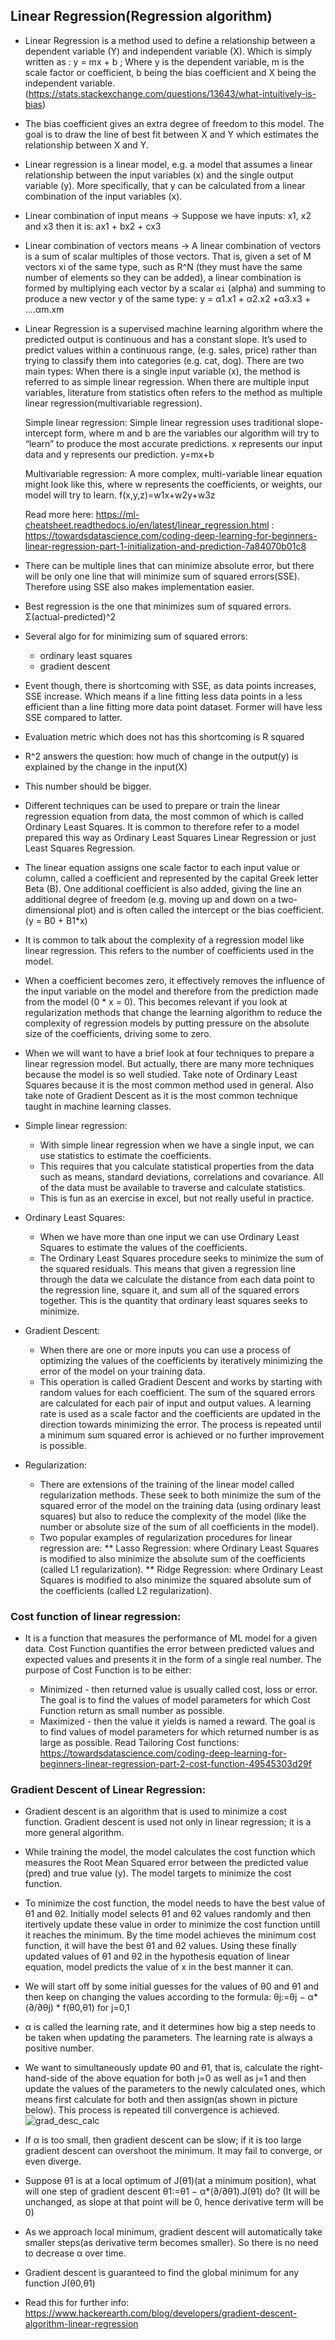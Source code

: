 ## Linear Regression(Regression algorithm)

* Linear Regression is a method used to define a relationship between a dependent variable (Y) and independent variable (X). Which is simply written as : y = mx + b ; Where y is the dependent variable, m is the scale factor or coefficient, b being the bias coefficient and X being the independent variable.(https://stats.stackexchange.com/questions/13643/what-intuitively-is-bias)

* The bias coefficient gives an extra degree of freedom to this model. The goal is to draw the line of best fit between X and Y which estimates the relationship between X and Y.

* Linear regression is a linear model, e.g. a model that assumes a linear relationship between the input variables (x) and the single output variable (y). More specifically, that y can be calculated from a linear combination of the input variables (x).

* Linear combination of input means -> Suppose we have inputs: x1, x2 and x3 then it is: ax1 + bx2 + cx3

* Linear combination of vectors means ->  A linear combination of vectors is a sum of scalar multiples of those vectors. That is, given a set of M vectors xi of the same type, such as R^N (they must have the same number of elements so they can be added), a linear combination is formed by multiplying each vector by a scalar `αi` (alpha) and summing to produce a new vector y of the same type:   y = α1.x1 + α2.x2 +α3.x3 + ....αm.xm 

* Linear Regression is a supervised machine learning algorithm where the predicted output is continuous and has a constant slope. It’s used to predict values within a continuous range, (e.g. sales, price) rather than trying to classify them into categories (e.g. cat, dog). There are two main types: When there is a single input variable (x), the method is referred to as simple linear regression. When there are multiple input variables, literature from statistics often refers to the method as multiple linear regression(multivariable regression).
	
	Simple linear regression: Simple linear regression uses traditional slope-intercept form, where m and b are the variables our algorithm will try to “learn” to produce the most accurate predictions. x represents our input data and y represents our prediction.   y=mx+b

	Multivariable regression: A more complex, multi-variable linear equation might look like this, where w represents the coefficients, or weights, our model will try to learn. f(x,y,z)=w1x+w2y+w3z

	Read more here: https://ml-cheatsheet.readthedocs.io/en/latest/linear_regression.html
				  : https://towardsdatascience.com/coding-deep-learning-for-beginners-linear-regression-part-1-initialization-and-prediction-7a84070b01c8

- There can be multiple lines that can minimize absolute error, but there will be only one line that will minimize sum of squared errors(SSE). Therefore using SSE also makes implementation easier.
- Best regression is the one that minimizes sum of squared errors. Σ(actual-predicted)^2
- Several algo for for minimizing sum of squared errors:
	* ordinary least squares
	* gradient descent
- Event though, there is shortcoming with SSE, as data points increases, SSE increase. Which means if a line fitting less data points in a less efficient than a line fitting more data point dataset. Former will have less SSE compared to latter.
- Evaluation metric which does not has this shortcoming is R squared
- R^2 answers the question: how much of change in the output(y) is explained by the change in the input(X)
- This number should be bigger.

- Different techniques can be used to prepare or train the linear regression equation from data, the most common of which is called Ordinary Least Squares. It is common to therefore refer to a model prepared this way as Ordinary Least Squares Linear Regression or just Least Squares Regression.
- The linear equation assigns one scale factor to each input value or column, called a coefficient and represented by the capital Greek letter Beta (B). One additional coefficient is also added, giving the line an additional degree of freedom (e.g. moving up and down on a two-dimensional plot) and is often called the intercept or the bias coefficient.(y = B0 + B1*x)
- It is common to talk about the complexity of a regression model like linear regression. This refers to the number of coefficients used in the model.
- When a coefficient becomes zero, it effectively removes the influence of the input variable on the model and therefore from the prediction made from the model (0 * x = 0). This becomes relevant if you look at regularization methods that change the learning algorithm to reduce the complexity of regression models by putting pressure on the absolute size of the coefficients, driving some to zero.
- When we will want to have a brief look at four techniques to prepare a linear regression model. But actually, there are many more techniques because the model is so well studied. Take note of Ordinary Least Squares because it is the most common method used in general. Also take note of Gradient Descent as it is the most common technique taught in machine learning classes.
 - Simple linear regression:
 	* With simple linear regression when we have a single input, we can use statistics to estimate the coefficients.
 	* This requires that you calculate statistical properties from the data such as means, standard deviations, correlations and covariance. All of the data must be available to traverse and calculate statistics.
 	* This is fun as an exercise in excel, but not really useful in practice.

 - Ordinary Least Squares:
 	* When we have more than one input we can use Ordinary Least Squares to estimate the values of the coefficients.
 	* The Ordinary Least Squares procedure seeks to minimize the sum of the squared residuals. This means that given a regression line through the data we calculate the distance from each data point to the regression line, square it, and sum all of the squared errors together. This is the quantity that ordinary least squares seeks to minimize.
 - Gradient Descent:
 	* When there are one or more inputs you can use a process of optimizing the values of the coefficients by iteratively minimizing the error of the model on your training data.
 	* This operation is called Gradient Descent and works by starting with random values for each coefficient. The sum of the squared errors are calculated for each pair of input and output values. A learning rate is used as a scale factor and the coefficients are updated in the direction towards minimizing the error. The process is repeated until a minimum sum squared error is achieved or no further improvement is possible.
 - Regularization:
 	* There are extensions of the training of the linear model called regularization methods. These seek to both minimize the sum of the squared error of the model on the training data (using ordinary least squares) but also to reduce the complexity of the model (like the number or absolute size of the sum of all coefficients in the model).
 	* Two popular examples of regularization procedures for linear regression are:
    	** Lasso Regression: where Ordinary Least Squares is modified to also minimize the absolute sum of the coefficients (called L1 regularization).
    	** Ridge Regression: where Ordinary Least Squares is modified to also minimize the squared absolute sum of the coefficients (called L2 regularization).

### Cost function of linear regression:
- It is a function that measures the performance of ML model for a given data. Cost Function quantifies the error between predicted values and expected values and presents it in the form of a single real number.
The purpose of Cost Function is to be either:

    * Minimized - then returned value is usually called cost, loss or error. The goal is to find the values of model parameters for which Cost Function return as small number as possible.
    * Maximized - then the value it yields is named a reward. The goal is to find values of model parameters for which returned number is as large as possible.
Read Tailoring Cost functions: https://towardsdatascience.com/coding-deep-learning-for-beginners-linear-regression-part-2-cost-function-49545303d29f

### Gradient Descent of Linear Regression:
- Gradient descent is an algorithm that is used to minimize a cost function. Gradient descent is used not only in linear regression; it is a more general algorithm.
- While training the model, the model calculates the cost function which measures the Root Mean Squared error between the predicted value (pred) and true value (y). The model targets to minimize the cost function.
-  To minimize the cost function, the model needs to have the best value of θ1 and θ2. Initially model selects θ1 and θ2 values randomly and then itertively update these value in order to minimize the cost function untill it reaches the minimum. By the time model achieves the minimum cost function, it will have the best θ1 and θ2 values. Using these finally updated values of θ1 and θ2 in the hypothesis equation of linear equation, model predicts the value of x in the best manner it can.
- We will start off by some initial guesses for the values of θ0 and θ1 and then keep on changing the values according to the formula:  θj:=θj − α*(∂/∂θj) * f(θ0,θ1) for j=0,1
- α is called the learning rate, and it determines how big a step needs to be taken when updating the parameters. The learning rate is always a positive number.
- We want to simultaneously update θ0 and θ1, that is, calculate the right-hand-side of the above equation for both j=0 as well as j=1 and then update the values of the parameters to the newly calculated ones, which means first calculate for both and then assign(as shown in picture below). This process is repeated till convergence is achieved.
![grad_desc_calc](images/grad_desc_calc.png)

- If α is too small, then gradient descent can be slow; if it is too large gradient descent can overshoot the minimum. It may fail to converge, or even diverge.
- Suppose θ1​ is at a local optimum of J(θ1​)(at a minimum position), what will one step of gradient descent θ1:=θ1 − α*(∂/∂θ1).J(θ1​) do? (It will be unchanged, as slope at that point will be 0, hence derivative term will be 0)
- As we approach local minimum, gradient descent will automatically take smaller steps(as derivative term becomes smaller). So there is no need to decrease α over time.
- Gradient descent is guaranteed to find the global minimum for any function J(θ0,θ1)
- Read this for further info: https://www.hackerearth.com/blog/developers/gradient-descent-algorithm-linear-regression
